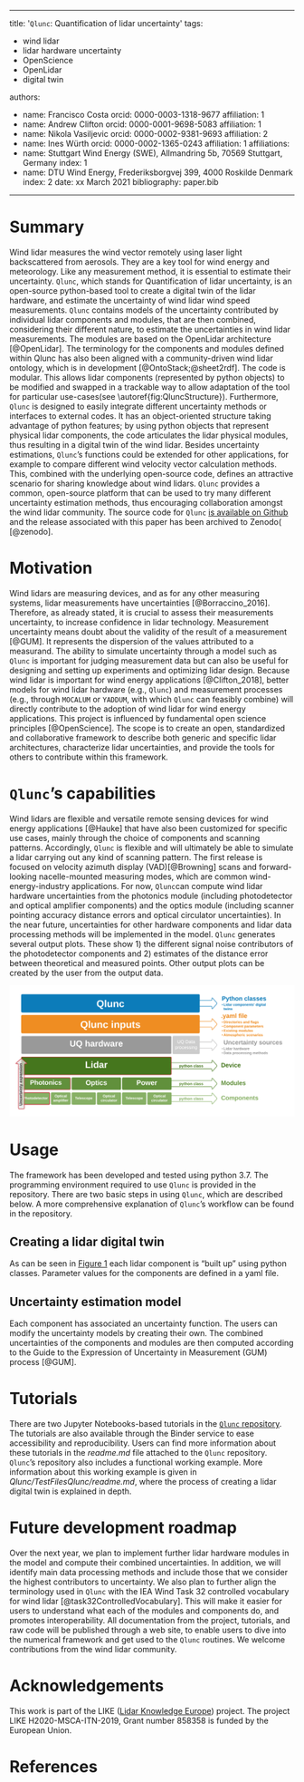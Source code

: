  ---
title: '``Qlunc``: Quantification of lidar uncertainty'
tags:
  - wind lidar
  - lidar hardware uncertainty
  - OpenScience
  - OpenLidar
  - digital twin


authors:
  - name: Francisco Costa
	orcid: 0000-0003-1318-9677
	affiliation: 1
  - name: Andrew Clifton
	orcid: 0000-0001-9698-5083
	affiliation: 1
  - name: Nikola Vasiljevic
	orcid: 0000-0002-9381-9693
	affiliation: 2
  - name: Ines Würth
	orcid: 0000-0002-1365-0243
	affiliation: 1
affiliations:
 - name: Stuttgart Wind Energy (SWE), Allmandring 5b, 70569 Stuttgart, Germany
   index: 1
 - name: DTU Wind Energy, Frederiksborgvej 399, 4000 Roskilde Denmark 
   index: 2
date: xx March 2021
bibliography: paper.bib
---
# Summary
Wind lidar measures the wind vector remotely using laser light backscattered from aerosols. They are a key tool for wind energy and meteorology. Like any measurement method, it is essential to estimate their uncertainty.
``Qlunc``, which stands for Quantification of lidar uncertainty, is an open-source python-based tool to create a digital twin of the lidar hardware, and estimate the uncertainty of wind lidar wind speed measurements.
``Qlunc`` contains models of the uncertainty contributed by individual lidar components and modules, that are then combined, considering their different nature, to estimate the uncertainties in wind lidar measurements. The modules are based on the OpenLidar architecture [@OpenLidar]. The terminology for the components and modules defined within Qlunc has also been aligned with a community-driven wind lidar ontology, which is in development [@OntoStack;@sheet2rdf]. 
The code is modular. This allows lidar components (represented by python objects) to be modified and swapped in a trackable way to allow adaptation of the tool for particular use-cases(see \autoref{fig:QluncStructure}).
Furthermore, ``Qlunc`` is designed to easily integrate different uncertainty methods or interfaces to external codes. It has an object-oriented structure taking advantage of python features; by using python objects that represent physical lidar components, the code articulates the lidar physical modules, thus resulting in a digital twin of the wind lidar. 
Besides uncertainty estimations, ``Qlunc``’s functions could be extended for other applications, for example to compare different  wind velocity vector calculation methods. This, combined with the underlying open-source code, defines an attractive scenario for sharing knowledge about wind lidars. 
``Qlunc`` provides a common, open-source platform that can be used to try many different uncertainty estimation methods, thus encouraging collaboration amongst the wind lidar community.
The source code for ``Qlunc`` [is available on Github](https://github.com/SWE-UniStuttgart/Qlunc) and the release associated with this paper has been archived to Zenodo( [@zenodo].
# Motivation
Wind lidars are measuring devices, and as for any other measuring systems, lidar measurements have uncertainties [@Borraccino_2016]. Therefore, as already stated, it is crucial to assess their measurements uncertainty, to increase confidence in lidar technology.
Measurement uncertainty means doubt about the validity of the result of a measurement [@GUM]. It represents the dispersion of the values attributed to a measurand. The ability to simulate uncertainty through a model such as ``Qlunc`` is important for judging measurement data but can also be useful for designing and setting up experiments and optimizing lidar design. Because wind lidar is important for wind energy applications [@Clifton_2018], better models for wind lidar hardware (e.g., ``Qlunc``) and measurement processes (e.g., through ``MOCALUM`` or ``YADDUM``, with which ``Qlunc`` can feasibly combine) will directly contribute to the adoption of wind lidar for wind energy applications. 
This project is influenced by fundamental open science principles [@OpenScience]. The scope is to create an open, standardized and collaborative framework to describe both generic and specific lidar architectures, characterize lidar uncertainties, and provide the tools for others to contribute within this framework. 
 
# ``Qlunc``’s capabilities
Wind lidars are flexible and versatile remote sensing devices for wind energy applications [@Hauke] that have also been customized for specific use cases, mainly through the choice of components and scanning patterns. Accordingly, ``Qlunc`` is flexible and will ultimately be able to simulate a lidar carrying out any kind of scanning pattern. The first release is focused on velocity azimuth display (VAD)[@Browning] scans and forward-looking nacelle-mounted measuring modes, which are common wind-energy-industry applications. 
For now, ``Qlunc``can compute wind lidar hardware uncertainties from the photonics module (including photodetector and optical amplifier components) and the optics module (including scanner pointing accuracy distance errors and optical circulator uncertainties). In the near future, uncertainties for other hardware components and lidar data processing methods will be implemented in the model.
``Qlunc`` generates several output plots. These show 1) the different signal noise contributors of the photodetector components and 2) estimates of the distance error between theoretical and measured points. Other output plots can be created by the user from the output data.
 
![Qlunc basic structure.\label{fig:QluncStructure}](Qlunc_BasicStructure_diagram.png)
 
# Usage
The framework has been developed and tested using python 3.7. The programming environment required to use ``Qlunc`` is provided in the repository. 
There are two basic steps in using ``Qlunc``, which are described below. A more comprehensive  explanation of ``Qlunc``’s workflow can be found in the repository.
## Creating a lidar digital twin
As can be seen in [Figure 1](\autoref{fig:QluncStructure}) each lidar component is “built up” using python classes. Parameter values for the components are defined in a yaml file. 
## Uncertainty estimation model
Each component has associated an uncertainty function. The users can modify the uncertainty models by creating their own. 
The combined uncertainties of the  components and modules are then computed according to the Guide to the Expression of Uncertainty in Measurement (GUM) process [@GUM].
 
# Tutorials
There are  two Jupyter Notebooks-based tutorials in the [``Qlunc`` repository](https://github.com/SWE-UniStuttgart/Qlunc/tree/Qlunc-V0.9/Tutorials). The tutorials are also available through the Binder service to ease accessibility and reproducibility. 
Users can find more information about these tutorials in the *readme.md* file attached to the ``Qlunc`` repository.
``Qlunc``’s repository also includes a functional working example. More information about this working example is given in *Qlunc/TestFilesQlunc/readme.md*, where the process of creating a lidar digital twin is explained in depth.
 
# Future development roadmap
Over the next year, we plan to implement further lidar hardware modules in the model and compute their combined uncertainties. In addition, we will identify main data processing methods and include those that we consider the highest contributors to uncertainty. 
We also plan to further align the terminology used in ``Qlunc`` with the IEA Wind Task 32 controlled vocabulary for wind lidar [@task32ControlledVocabulary]. This will make it easier for users to understand what each of the modules and components do, and promotes interoperability.
All documentation from the project, tutorials, and raw code will be published through a web site, to enable users to dive into the numerical framework and get used to the ``Qlunc`` routines.
We welcome contributions from the wind lidar community.
# Acknowledgements
This work is part of the LIKE ([Lidar Knowledge Europe](https://www.msca-like.eu/)) project. The project LIKE H2020-MSCA-ITN-2019, Grant number 858358 is funded by the European Union.
 
# References
 

